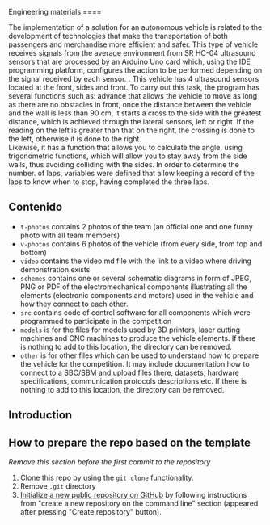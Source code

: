 Engineering materials ====

The implementation of a solution for an autonomous vehicle is related to the development of technologies that make the transportation of both passengers and merchandise more efficient and safer. This type of vehicle receives signals from the average environment from SR HC-04 ultrasound sensors that are processed by an Arduino Uno card which, using the IDE programming platform, configures the action to be performed depending on the signal received by each sensor. . This vehicle has 4 ultrasound sensors located at the front, sides and front. To carry out this task, the program has several functions such as: advance that allows the vehicle to move as long as there are no obstacles in front, once the distance between the vehicle and the wall is less than 90 cm, it starts a cross to the side with the greatest distance, which is achieved through the lateral sensors, left or right. If the reading on the left is greater than that on the right, the crossing is done to the left, otherwise it is done to the right.   
Likewise, it has a function that allows you to calculate the angle, using trigonometric functions, which will allow you to stay away from the side walls, thus avoiding colliding with the sides. 
In order to determine the number. of laps, variables were defined that allow keeping a record of the laps to know when to stop, having completed the three laps.


## Contenido

* `t-photos` contains 2 photos of the team (an official one and one funny photo with all team members)
* `v-photos` contains 6 photos of the vehicle (from every side, from top and bottom)
* `video` contains the video.md file with the link to a video where driving demonstration exists
* `schemes` contains one or several schematic diagrams in form of JPEG, PNG or PDF of the electromechanical components illustrating all the elements (electronic components and motors) used in the vehicle and how they connect to each other.
* `src` contains code of control software for all components which were programmed to participate in the competition
* `models` is for the files for models used by 3D printers, laser cutting machines and CNC machines to produce the vehicle elements. If there is nothing to add to this location, the directory can be removed.
* `other` is for other files which can be used to understand how to prepare the vehicle for the competition. It may include documentation how to connect to a SBC/SBM and upload files there, datasets, hardware specifications, communication protocols descriptions etc. If there is nothing to add to this location, the directory can be removed.

## Introduction



## How to prepare the repo based on the template

_Remove this section before the first commit to the repository_

1. Clone this repo by using the `git clone` functionality.
2. Remove `.git` directory
3. [Initialize a new public repository on GitHub](https://github.com/new) by following instructions from "create a new repository on the command line" section (appeared after pressing "Create repository" button).

